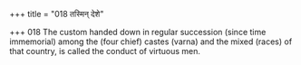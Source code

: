 +++
title = "018 तस्मिन् देशे"

+++
018	The custom handed down in regular succession (since time immemorial) among the (four chief) castes (varna) and the mixed (races) of that country, is called the conduct of virtuous men.